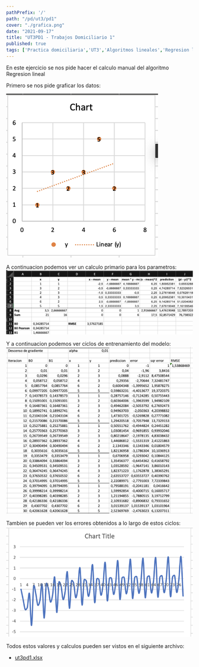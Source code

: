 ```yaml
---
pathPrefix: '/'
path: "/pd/ut3/pd1"
cover: "./grafica.png"
date: "2021-09-17"
title: "UT3PD1 - Trabajos Domiciliario 1"
published: true
tags: ['Practica domiciliaria','UT3','Algoritmos lineales','Regresion lineal']
---
```


En este ejercicio se nos pide hacer el calculo manual del algoritmo Regresion lineal

Primero se nos pide graficar los datos:

![grafica](https://github.com/JuanFKurucz/ia-portfolio/blob/main/content/posts/ut/ut3/pd/pd1/grafica.png?raw=true)

A continuacion podemos ver un calculo primario para los parametros:
![tabla1](https://github.com/JuanFKurucz/ia-portfolio/blob/main/content/posts/ut/ut3/pd/pd1/tabla1.png?raw=true)

Y a continuacion podemos ver ciclos de entrenamiento del modelo:
![tabla2](https://github.com/JuanFKurucz/ia-portfolio/blob/main/content/posts/ut/ut3/pd/pd1/tabla2_reduced.png?raw=true)

Tambien se pueden ver los errores obtenidos a lo largo de estos ciclos:
![errores](https://github.com/JuanFKurucz/ia-portfolio/blob/main/content/posts/ut/ut3/pd/pd1/grafica2.png?raw=true)



Todos estos valores y calculos pueden ser vistos en el siguiente archivo:

- [ut3pd1.xlsx](https://github.com/JuanFKurucz/ia-portfolio/blob/main/content/posts/ut/ut3/pd/pd1/ut3pd1.xlsx)